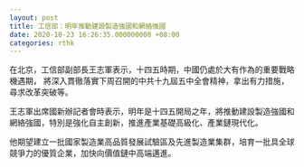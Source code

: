 ```yaml
---
layout: post
title: 工信部：明年推動建設製造強國和網絡強國
date: 2020-10-23 16:26:35.000000000 +08:00
categories: rthk
---
```


在北京，工信部副部長王志軍表示，十四五時期，中國仍處於大有作為的重要戰略機遇期， 將深入貫徹落實下周召開的中共十九屆五中全會精神，拿出有力措施，尋求改革突破等。

王志軍出席國新辦記者會時表示，明年是十四五開局之年，將推動建設製造強國和網絡強國，特別是強化自主創新，推進產業基礎高級化、產業鏈現代化。

他期望建立一批國家製造業高品質發展試驗區及先進製造業集群，培育一批具全球競爭力的優質企業，加快向價值鏈中高端邁進。
